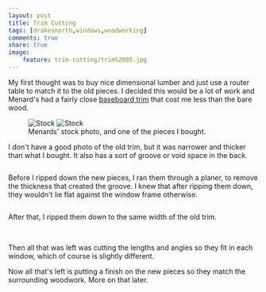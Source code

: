 ```yaml
---
layout: post
title: Trim Cutting
tags: [drakesnorth,windows,woodworking]
comments: true
share: true
image: 
    feature: trim-cutting/trim%2005.jpg
---
```


My first thought was to buy nice dimensional lumber and just use a router table to match it to the old pieces. I decided this would be a lot of work and Menard's had a fairly close [baseboard trim](https://www.menards.com/main/p-2284127-c-7609.htm) that cost me less than the bare wood.

<figure class="half">
<img src="{{site.url}}/images/trim-cutting/417-1481_ProPkPineColBse.jpg" title="417-1481_ProPkPineColBse" alt="Stock" alt="417-1481_ProPkPineColBse" alt="Stock" />
<img src="{{site.url}}/images/trim-cutting/2014-11-30-15.00.48.jpg" title="417-1481_ProPkPineColBse" alt="Stock" alt="417-1481_ProPkPineColBse" alt="Stock" />
<figcaption>Menards' stock photo, and one of the pieces I bought.</figcaption>
</figure>

<!--more-->

I don't have a good photo of the old trim, but it was narrower and thicker than what I bought. It also has a sort of groove or void space in the back.

<figure>
<img src="{{site.url}}/images/trim-cutting/trim%2006.jpg" alt="" />
</figure>

Before I ripped down the new pieces, I ran them through a planer, to remove the thickness that created the groove. I knew that after ripping them down, they wouldn't lie flat against the window frame otherwise.

<figure>
<img src="{{site.url}}/images/trim-cutting/trim%2005.jpg" alt="" />
</figure>

After that, I ripped them down to the same width of the old trim.

<figure class="half">
<img src="{{site.url}}/images/trim-cutting/trim%2007.jpg" alt="" />
<img src="{{site.url}}/images/trim-cutting/trim%2001.jpg" alt="" />
</figure>

Then all that was left was cutting the lengths and angles so they fit in each window, which of course is slightly different.

Now all that's left is putting a finish on the new pieces so they match the surrounding woodwork.  More on that later.




